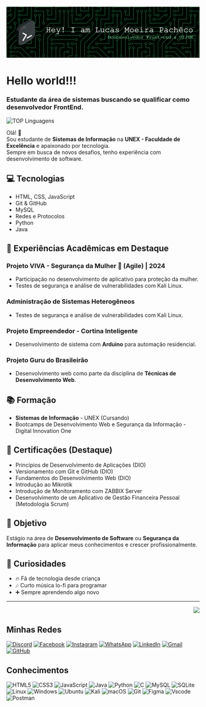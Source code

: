 ![Header](github-header-image.png)

#  Hello world!!!

### Estudante da área de sistemas buscando se qualificar como desenvolvedor FrontEnd.

![TOP Linguagens](https://github-readme-stats.vercel.app/api/top-langs/?username=lucaslmp2&layout=compact&theme=dracula)

Olá! 👋  
Sou estudante de **Sistemas de Informação** na **UNEX - Faculdade de Excelência** e apaixonado por tecnologia.  
Sempre em busca de novos desafios, tenho experiência com desenvolvimento de software.

## 💻 Tecnologias
- HTML, CSS, JavaScript  
- Git & GitHub  
- MySQL   
- Redes e Protocolos
- Python
- Java

## 🎯 Experiências Acadêmicas em Destaque

### Projeto VIVA - Segurança da Mulher 💪 (Agile) | 2024
- Participação no desenvolvimento de aplicativo para proteção da mulher.
- Testes de segurança e análise de vulnerabilidades com Kali Linux.

### Administração de Sistemas Heterogêneos
- Testes de segurança e análise de vulnerabilidades com Kali Linux.

### Projeto Empreendedor - Cortina Inteligente
- Desenvolvimento de sistema com **Arduino** para automação residencial.

### Projeto Guru do Brasileirão
- Desenvolvimento web como parte da disciplina de **Técnicas de Desenvolvimento Web**.

## 📚 Formação
- **Sistemas de Informação** - UNEX (Cursando)  
- Bootcamps de Desenvolvimento Web e Segurança da Informação - Digital Innovation One  

## 📌 Certificações (Destaque)
- Princípios de Desenvolvimento de Aplicações (DIO)  
- Versionamento com Git e GitHub (DIO)  
- Fundamentos do Desenvolvimento Web (DIO)  
- Introdução ao Mikrotik  
- Introdução de Monitoramento com ZABBIX Server  
- Desenvolvimento de um Aplicativo de Gestão Financeira Pessoal (Metodologia Scrum)  

## 🚀 Objetivo
Estágio na área de **Desenvolvimento de Software** ou **Segurança da Informação** para aplicar meus conhecimentos e crescer profissionalmente.

## 🎯 Curiosidades
- 🔥 Fã de tecnologia desde criança  
- 🎶 Curto música lo-fi para programar  
- ➕ Sempre aprendendo algo novo  

---


</div>
&nbsp;
<a href="#">
  <img align="right" src="https://komarev.com/ghpvc/?username=lucaslmp2&style=flat-square" height="25" />
</a>

## Minhas Redes
[![Discord](https://img.shields.io/badge/Discord-7289DA?style=for-the-badge&logo=discord&logoColor=white)](https://discord.com/channels/lucaslmp2/)
[![Facebook](https://img.shields.io/badge/Facebook-1877F2?style=for-the-badge&logo=facebook&logoColor=white)](https://www.facebook.com/lucas201951/)
[![Instagram](https://img.shields.io/badge/-Instagram-%23E4405F?style=for-the-badge&logo=instagram&logoColor=white)](https://www.instagram.com/lucasmoreirapacheco_/)
[![WhatsApp](https://img.shields.io/badge/WhatsApp-25D366?style=for-the-badge&logo=whatsapp&logoColor=white)](https://wa.me/5573988716897)
[![LinkedIn](https://img.shields.io/badge/LinkedIn-0077B5?style=for-the-badge&logo=linkedin&logoColor=white)](https://www.linkedin.com/in/lucas-moreira-pacheco-32537620b/)
[![Gmail](https://img.shields.io/badge/Gmail-333333?style=for-the-badge&logo=gmail&logoColor=red)](mailto:lucaspachecolp2@gmail.com)
[![GitHub](https://img.shields.io/badge/GitHub-100000?style=for-the-badge&logo=github&logoColor=white)](https://github.com/lucaslmp2)

## Conhecimentos 
![HTML5](https://img.shields.io/badge/HTML5-E34F26?style=for-the-badge&logo=html5&logoColor=white)
![CSS3](https://img.shields.io/badge/CSS3-1572B6?style=for-the-badge&logo=css3&logoColor=white)
![JavaScript](https://img.shields.io/badge/JavaScript-F7DF1E?style=for-the-badge&logo=javascript&logoColor=black)
![Java](https://img.shields.io/badge/java-%23ED8B00.svg?style=for-the-badge&logo=openjdk&logoColor=white)
![Python](https://img.shields.io/badge/python-3670A0?style=for-the-badge&logo=python&logoColor=ffdd54)
![C](https://img.shields.io/badge/C-00599C?style=for-the-badge&logo=c&logoColor=white)
![MySQL](https://img.shields.io/badge/MySQL-00000F?style=for-the-badge&logo=mysql&logoColor=white)
![SQLite](https://img.shields.io/badge/SQLite-000?style=for-the-badge&logo=sqlite&logoColor=07405E)
![Linux](https://img.shields.io/badge/Linux-000?style=for-the-badge&logo=linux&logoColor=FCC624)
![Windows](https://img.shields.io/badge/Windows-000?style=for-the-badge&logo=windows&logoColor=2CA5E0)
![Ubuntu](https://img.shields.io/badge/Ubuntu-35495E?style=for-the-badge&logo=ubuntu&logoColor=2CA5E0)
![Kali](https://img.shields.io/badge/Kali-268BEE?style=for-the-badge&logo=kalilinux&logoColor=white)
![macOS](https://img.shields.io/badge/mac%20os-000000?style=for-the-badge&logo=macos&logoColor=F0F0F0)
![Git](https://img.shields.io/badge/GIT-E44C30?style=for-the-badge&logo=git&logoColor=white)
![Figma](https://img.shields.io/badge/Figma-696969?style=for-the-badge&logo=figma&logoColor=figma)
![Vscode](https://img.shields.io/badge/Vscode-007ACC?style=for-the-badge&logo=visual-studio-code&logoColor=white)
![Postman](https://img.shields.io/badge/Postman-FF6C37.svg?style=for-the-badge&logo=Postman&logoColor=white)
